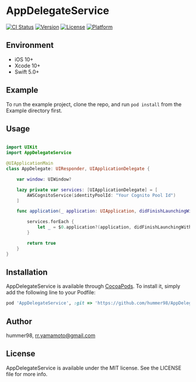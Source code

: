 # AppDelegateService

[![CI Status](https://img.shields.io/travis/hummer98/AppDelegateService.svg?style=flat)](https://travis-ci.org/hummer98/AppDelegateService)
[![Version](https://img.shields.io/cocoapods/v/AppDelegateService.svg?style=flat)](https://cocoapods.org/pods/AppDelegateService)
[![License](https://img.shields.io/cocoapods/l/AppDelegateService.svg?style=flat)](https://cocoapods.org/pods/AppDelegateService)
[![Platform](https://img.shields.io/cocoapods/p/AppDelegateService.svg?style=flat)](https://cocoapods.org/pods/AppDelegateService)

## Environment

* iOS 10+
* Xcode 10+
* Swift 5.0+

## Example

To run the example project, clone the repo, and run `pod install` from the Example directory first.

## Usage

```Swift

import UIKit 
import AppDelegateService

@UIApplicationMain
class AppDelegate: UIResponder, UIApplicationDelegate {

    var window: UIWindow?

    lazy private var services: [UIApplicationDelegate] = [
        AWSCognitoService(identityPoolId: "Your Cognito Pool Id")
    ]

    func application(_ application: UIApplication, didFinishLaunchingWithOptions launchOptions: [UIApplicationLaunchOptionsKey: Any]?) -> Bool {

        services.forEach {
            let _ = $0.application?(application, didFinishLaunchingWithOptions: launchOptions)
        }

        return true
    }
}
```

## Installation

AppDelegateService is available through [CocoaPods](https://cocoapods.org). To install
it, simply add the following line to your Podfile:

```ruby
pod 'AppDelegateService', :git => 'https://github.com/hummer98/AppDelegateService.git'
```

## Author

hummer98, rr.yamamoto@gmail.com

## License

AppDelegateService is available under the MIT license. See the LICENSE file for more info.
